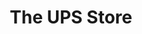 ---
title: "The UPS Store"
url: /marietta/the-ups-store-sandy-plains-road-northeast/
shop: Kopieren
---